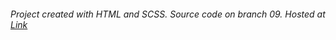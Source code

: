 ###### Project created with HTML and SCSS. Source code on branch 09. Hosted at [Link](https://64da66b087b44b0e3680f74e--tiny-douhua-537828.netlify.app/)
